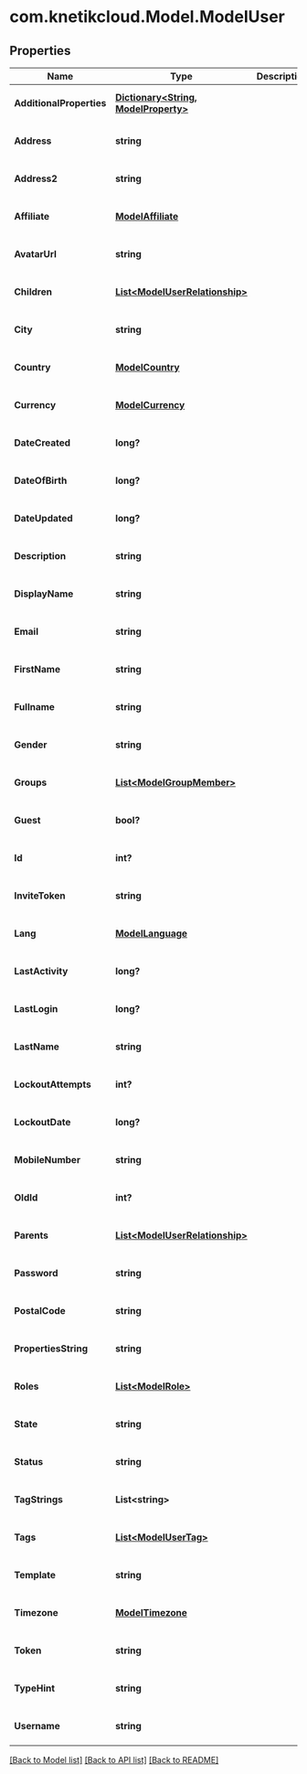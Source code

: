# com.knetikcloud.Model.ModelUser
## Properties

Name | Type | Description | Notes
------------ | ------------- | ------------- | -------------
**AdditionalProperties** | [**Dictionary&lt;String, ModelProperty&gt;**](ModelProperty.md) |  | [optional] [default to null]
**Address** | **string** |  | [optional] [default to null]
**Address2** | **string** |  | [optional] [default to null]
**Affiliate** | [**ModelAffiliate**](ModelAffiliate.md) |  | [optional] [default to null]
**AvatarUrl** | **string** |  | [optional] [default to null]
**Children** | [**List&lt;ModelUserRelationship&gt;**](ModelUserRelationship.md) |  | [optional] [default to null]
**City** | **string** |  | [optional] [default to null]
**Country** | [**ModelCountry**](ModelCountry.md) |  | [optional] [default to null]
**Currency** | [**ModelCurrency**](ModelCurrency.md) |  | [optional] [default to null]
**DateCreated** | **long?** |  | [optional] [default to null]
**DateOfBirth** | **long?** |  | [optional] [default to null]
**DateUpdated** | **long?** |  | [optional] [default to null]
**Description** | **string** |  | [optional] [default to null]
**DisplayName** | **string** |  | [optional] [default to null]
**Email** | **string** |  | [optional] [default to null]
**FirstName** | **string** |  | [optional] [default to null]
**Fullname** | **string** |  | [optional] [default to null]
**Gender** | **string** |  | [optional] [default to null]
**Groups** | [**List&lt;ModelGroupMember&gt;**](ModelGroupMember.md) |  | [optional] [default to null]
**Guest** | **bool?** |  | [optional] [default to null]
**Id** | **int?** |  | [optional] [default to null]
**InviteToken** | **string** |  | [optional] [default to null]
**Lang** | [**ModelLanguage**](ModelLanguage.md) |  | [optional] [default to null]
**LastActivity** | **long?** |  | [optional] [default to null]
**LastLogin** | **long?** |  | [optional] [default to null]
**LastName** | **string** |  | [optional] [default to null]
**LockoutAttempts** | **int?** |  | [optional] [default to null]
**LockoutDate** | **long?** |  | [optional] [default to null]
**MobileNumber** | **string** |  | [optional] [default to null]
**OldId** | **int?** |  | [optional] [default to null]
**Parents** | [**List&lt;ModelUserRelationship&gt;**](ModelUserRelationship.md) |  | [optional] [default to null]
**Password** | **string** |  | [optional] [default to null]
**PostalCode** | **string** |  | [optional] [default to null]
**PropertiesString** | **string** |  | [optional] [default to null]
**Roles** | [**List&lt;ModelRole&gt;**](ModelRole.md) |  | [optional] [default to null]
**State** | **string** |  | [optional] [default to null]
**Status** | **string** |  | [optional] [default to null]
**TagStrings** | **List&lt;string&gt;** |  | [optional] [default to null]
**Tags** | [**List&lt;ModelUserTag&gt;**](ModelUserTag.md) |  | [optional] [default to null]
**Template** | **string** |  | [optional] [default to null]
**Timezone** | [**ModelTimezone**](ModelTimezone.md) |  | [optional] [default to null]
**Token** | **string** |  | [optional] [default to null]
**TypeHint** | **string** |  | [optional] [default to null]
**Username** | **string** |  | [optional] [default to null]

[[Back to Model list]](../README.md#documentation-for-models) [[Back to API list]](../README.md#documentation-for-api-endpoints) [[Back to README]](../README.md)

